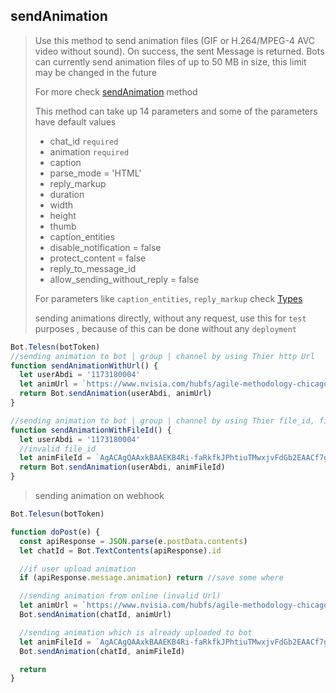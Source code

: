 ## sendAnimation

> Use this method to send animation files (GIF or H.264/MPEG-4 AVC video without sound). On success, the sent Message is returned. Bots can currently send animation files of up to 50 MB in size, this limit may be changed in the future
>
> For more check [sendAnimation](https://core.telegram.org/bots/api#sendanimation) method
>
> This method can take up 14 parameters and
> some of the parameters have default values
>
> - chat_id `required`
> - animation `required`
> - caption
> - parse_mode = 'HTML'
> - reply_markup
> - duration
> - width
> - height
> - thumb
> - caption_entities
> - disable_notification = false
> - protect_content = false
> - reply_to_message_id
> - allow_sending_without_reply = false
>
> For parameters like `caption_entities`, `reply_markup` check [Types](https://github.com/abdiu34567/telesn.js/tree/main/Docs/Types)
>
> sending animations directly, without any request, use this for `test` purposes , because of this can be done without any `deployment`

```js
Bot.Telesn(botToken)
//sending animation to bot | group | channel by using Thier http Url
function sendAnimationWithUrl() {
  let userAbdi = '1173180004'
  let animUrl = `https://www.nvisia.com/hubfs/agile-methodology-chicago.fli`
  return Bot.sendAnimation(userAbdi, animUrl)
}

//sending animation to bot | group | channel by using Thier file_id, file id can be found only if you upload file on Bot | group | channel
function sendAnimationWithFileId() {
  let userAbdi = '1173180004'
  //invalid file_id
  let animFileId = `AgACAgQAAxkBAAEKB4Ri-faRkfkJPhtiuTMwxjvFdGb2EAACf7gxG5ZTyVNio98lZ7PwIgEAAwIAA3MAAykE`
  return Bot.sendAnimation(userAbdi, animFileId)
}
```

> sending animation on webhook

```js
Bot.Telesun(botToken)

function doPost(e) {
  const apiResponse = JSON.parse(e.postData.contents)
  let chatId = Bot.TextContents(apiResponse).id

  //if user upload animation
  if (apiResponse.message.animation) return //save some where

  //sending animation from online (invalid Url)
  let animUrl = `https://www.nvisia.com/hubfs/agile-methodology-chicago.fli`
  Bot.sendAnimation(chatId, animUrl)

  //sending animation which is already uploaded to bot
  let animFileId = `AgACAgQAAxkBAAEKB4Ri-faRkfkJPhtiuTMwxjvFdGb2EAACf7gxG5ZTyVNio98lZ7PwIgEAAwIAA3MAAykE`
  Bot.sendAnimation(chatId, animFileId)

  return
}
```
